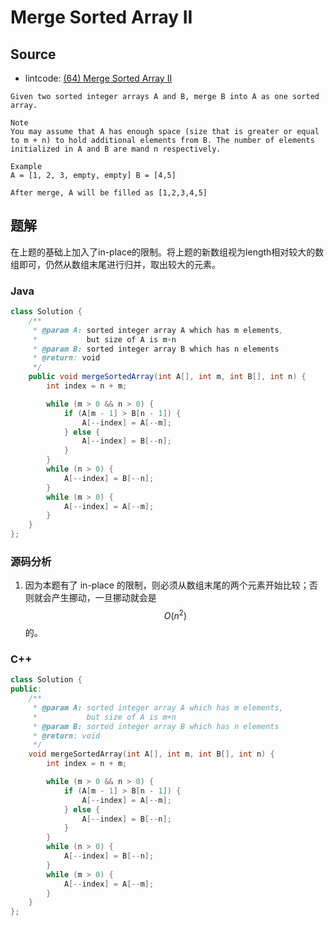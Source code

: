 # Merge Sorted Array II

## Source

- lintcode: [(64) Merge Sorted Array II](http://www.lintcode.com/en/problem/merge-sorted-array-ii/)

```
Given two sorted integer arrays A and B, merge B into A as one sorted array.

Note
You may assume that A has enough space (size that is greater or equal to m + n) to hold additional elements from B. The number of elements initialized in A and B are mand n respectively.

Example
A = [1, 2, 3, empty, empty] B = [4,5]

After merge, A will be filled as [1,2,3,4,5]
```

## 题解

在上题的基础上加入了in-place的限制。将上题的新数组视为length相对较大的数组即可，仍然从数组末尾进行归并，取出较大的元素。

### Java

```java
class Solution {
    /**
     * @param A: sorted integer array A which has m elements,
     *           but size of A is m+n
     * @param B: sorted integer array B which has n elements
     * @return: void
     */
    public void mergeSortedArray(int A[], int m, int B[], int n) {
        int index = n + m;

        while (m > 0 && n > 0) {
            if (A[m - 1] > B[n - 1]) {
                A[--index] = A[--m];
            } else {
                A[--index] = B[--n];
            }
        }
        while (n > 0) {
            A[--index] = B[--n];
        }
        while (m > 0) {
            A[--index] = A[--m];
        }
    }
};
```

### 源码分析

1. 因为本题有了 in-place 的限制，则必须从数组末尾的两个元素开始比较；否则就会产生挪动，一旦挪动就会是 $$O(n^2)$$ 的。

### C++

```c++
class Solution {
public:
    /**
     * @param A: sorted integer array A which has m elements,
     *           but size of A is m+n
     * @param B: sorted integer array B which has n elements
     * @return: void
     */
    void mergeSortedArray(int A[], int m, int B[], int n) {
        int index = n + m;

        while (m > 0 && n > 0) {
            if (A[m - 1] > B[n - 1]) {
                A[--index] = A[--m];
            } else {
                A[--index] = B[--n];
            }
        }
        while (n > 0) {
            A[--index] = B[--n];
        }
        while (m > 0) {
            A[--index] = A[--m];
        }
    }
};
```
